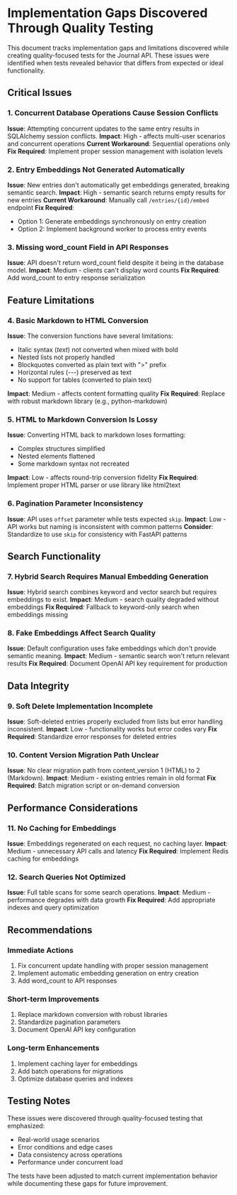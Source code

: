 # Implementation Gaps Discovered Through Quality Testing

This document tracks implementation gaps and limitations discovered while creating quality-focused tests for the Journal API. These issues were identified when tests revealed behavior that differs from expected or ideal functionality.

## Critical Issues

### 1. Concurrent Database Operations Cause Session Conflicts
**Issue**: Attempting concurrent updates to the same entry results in SQLAlchemy session conflicts.
**Impact**: High - affects multi-user scenarios and concurrent operations
**Current Workaround**: Sequential operations only
**Fix Required**: Implement proper session management with isolation levels

### 2. Entry Embeddings Not Generated Automatically
**Issue**: New entries don't automatically get embeddings generated, breaking semantic search.
**Impact**: High - semantic search returns empty results for new entries
**Current Workaround**: Manually call `/entries/{id}/embed` endpoint
**Fix Required**: 
- Option 1: Generate embeddings synchronously on entry creation
- Option 2: Implement background worker to process entry events

### 3. Missing word_count Field in API Responses
**Issue**: API doesn't return word_count field despite it being in the database model.
**Impact**: Medium - clients can't display word counts
**Fix Required**: Add word_count to entry response serialization

## Feature Limitations

### 4. Basic Markdown to HTML Conversion
**Issue**: The conversion functions have several limitations:
- Italic syntax (*text*) not converted when mixed with bold
- Nested lists not properly handled
- Blockquotes converted as plain text with ">" prefix
- Horizontal rules (---) preserved as text
- No support for tables (converted to plain text)

**Impact**: Medium - affects content formatting quality
**Fix Required**: Replace with robust markdown library (e.g., python-markdown)

### 5. HTML to Markdown Conversion Is Lossy
**Issue**: Converting HTML back to markdown loses formatting:
- Complex structures simplified
- Nested elements flattened
- Some markdown syntax not recreated

**Impact**: Low - affects round-trip conversion fidelity
**Fix Required**: Implement proper HTML parser or use library like html2text

### 6. Pagination Parameter Inconsistency
**Issue**: API uses `offset` parameter while tests expected `skip`.
**Impact**: Low - API works but naming is inconsistent with common patterns
**Consider**: Standardize to use `skip` for consistency with FastAPI patterns

## Search Functionality

### 7. Hybrid Search Requires Manual Embedding Generation
**Issue**: Hybrid search combines keyword and vector search but requires embeddings to exist.
**Impact**: Medium - search quality degraded without embeddings
**Fix Required**: Fallback to keyword-only search when embeddings missing

### 8. Fake Embeddings Affect Search Quality
**Issue**: Default configuration uses fake embeddings which don't provide semantic meaning.
**Impact**: Medium - semantic search won't return relevant results
**Fix Required**: Document OpenAI API key requirement for production

## Data Integrity

### 9. Soft Delete Implementation Incomplete
**Issue**: Soft-deleted entries properly excluded from lists but error handling inconsistent.
**Impact**: Low - functionality works but error codes vary
**Fix Required**: Standardize error responses for deleted entries

### 10. Content Version Migration Path Unclear
**Issue**: No clear migration path from content_version 1 (HTML) to 2 (Markdown).
**Impact**: Medium - existing entries remain in old format
**Fix Required**: Batch migration script or on-demand conversion

## Performance Considerations

### 11. No Caching for Embeddings
**Issue**: Embeddings regenerated on each request, no caching layer.
**Impact**: Medium - unnecessary API calls and latency
**Fix Required**: Implement Redis caching for embeddings

### 12. Search Queries Not Optimized
**Issue**: Full table scans for some search operations.
**Impact**: Medium - performance degrades with data growth
**Fix Required**: Add appropriate indexes and query optimization

## Recommendations

### Immediate Actions
1. Fix concurrent update handling with proper session management
2. Implement automatic embedding generation on entry creation
3. Add word_count to API responses

### Short-term Improvements
1. Replace markdown conversion with robust libraries
2. Standardize pagination parameters
3. Document OpenAI API key configuration

### Long-term Enhancements
1. Implement caching layer for embeddings
2. Add batch operations for migrations
3. Optimize database queries and indexes

## Testing Notes

These issues were discovered through quality-focused testing that emphasized:
- Real-world usage scenarios
- Error conditions and edge cases
- Data consistency across operations
- Performance under concurrent load

The tests have been adjusted to match current implementation behavior while documenting these gaps for future improvement.